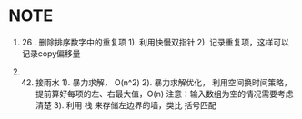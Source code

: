 # NOTE
1. 26 . 删除排序数字中的重复项
    1). 利用快慢双指针
    2). 记录重复项，这样可以记录copy偏移量

2. 42. 接雨水
     1). 暴力求解， O(n^2)
     2). 暴力求解优化， 利用空间换时间策略，提前算好每项的左、右最大值，O(n) 
        注意：输入数组为空的情况需要考虑清楚
     3). 利用 栈 来存储左边界的墙，类比 括号匹配
